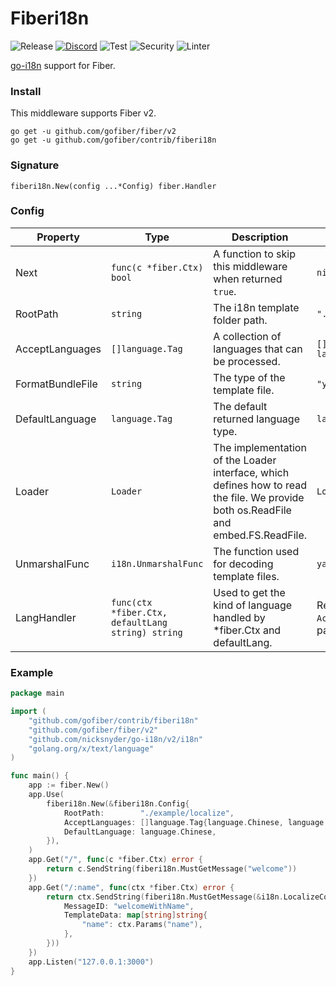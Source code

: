 # Fiberi18n

![Release](https://img.shields.io/github/release/gofiber/contrib.svg)
[![Discord](https://img.shields.io/discord/704680098577514527?style=flat&label=%F0%9F%92%AC%20discord&color=00ACD7)](https://gofiber.io/discord)
![Test](https://github.com/gofiber/contrib/workflows/Tests/badge.svg)
![Security](https://github.com/gofiber/contrib/workflows/Security/badge.svg)
![Linter](https://github.com/gofiber/contrib/workflows/Linter/badge.svg)

[go-i18n](https://github.com/nicksnyder/go-i18n) support for Fiber.

### Install

This middleware supports Fiber v2.

```
go get -u github.com/gofiber/fiber/v2
go get -u github.com/gofiber/contrib/fiberi18n
```

### Signature

```
fiberi18n.New(config ...*Config) fiber.Handler
```

### Config

| Property         | Type                                              | Description                                                  | Default                                                      |
| ---------------- | ------------------------------------------------- | ------------------------------------------------------------ | ------------------------------------------------------------ |
| Next             | `func(c *fiber.Ctx) bool`                         | A function to skip this middleware when returned `true`.     | `nil`                                                        |
| RootPath         | `string`                                          | The i18n template folder path.                               | `"./example/localize"`                                       |
| AcceptLanguages  | `[]language.Tag`                                  | A collection of languages that can be processed.             | `[]language.Tag{language.Chinese, language.English}`         |
| FormatBundleFile | `string`                                          | The type of the template file.                               | `"yaml"`                                                     |
| DefaultLanguage  | `language.Tag`                                    | The default returned language type.                          | `language.English`                                           |
| Loader           | `Loader`                                          | The implementation of the Loader interface, which defines how to read the file. We provide both os.ReadFile and embed.FS.ReadFile. | `LoaderFunc(os.ReadFile)`                                    |
| UnmarshalFunc    | `i18n.UnmarshalFunc`                              | The function used for decoding template files.               | `yaml.Unmarshal`                                             |
| LangHandler      | `func(ctx *fiber.Ctx, defaultLang string) string` | Used to get the kind of language handled by *fiber.Ctx and defaultLang. | Retrieved from the request header `Accept-Language` or query parameter `lang`. |

### Example

```go
package main

import (
	"github.com/gofiber/contrib/fiberi18n"
	"github.com/gofiber/fiber/v2"
	"github.com/nicksnyder/go-i18n/v2/i18n"
	"golang.org/x/text/language"
)

func main() {
	app := fiber.New()
	app.Use(
		fiberi18n.New(&fiberi18n.Config{
			RootPath:        "./example/localize",
			AcceptLanguages: []language.Tag{language.Chinese, language.English},
			DefaultLanguage: language.Chinese,
		}),
	)
	app.Get("/", func(c *fiber.Ctx) error {
		return c.SendString(fiberi18n.MustGetMessage("welcome"))
	})
	app.Get("/:name", func(ctx *fiber.Ctx) error {
		return ctx.SendString(fiberi18n.MustGetMessage(&i18n.LocalizeConfig{
			MessageID: "welcomeWithName",
			TemplateData: map[string]string{
				"name": ctx.Params("name"),
			},
		}))
	})
	app.Listen("127.0.0.1:3000")
}
```

